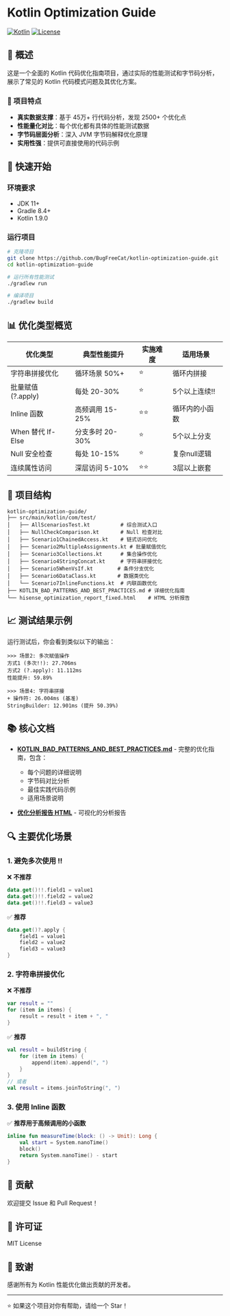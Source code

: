 # Kotlin Optimization Guide

[![Kotlin](https://img.shields.io/badge/Kotlin-1.9.0-blue.svg)](https://kotlinlang.org)
[![License](https://img.shields.io/badge/License-MIT-green.svg)](LICENSE)

## 📖 概述

这是一个全面的 Kotlin 代码优化指南项目，通过实际的性能测试和字节码分析，展示了常见的 Kotlin 代码模式问题及其优化方案。

### 🎯 项目特点

- **真实数据支撑**：基于 45万+ 行代码分析，发现 2500+ 个优化点
- **性能量化对比**：每个优化都有具体的性能测试数据
- **字节码层面分析**：深入 JVM 字节码解释优化原理
- **实用性强**：提供可直接使用的代码示例

## 🚀 快速开始

### 环境要求

- JDK 11+
- Gradle 8.4+
- Kotlin 1.9.0

### 运行项目

```bash
# 克隆项目
git clone https://github.com/BugFreeCat/kotlin-optimization-guide.git
cd kotlin-optimization-guide

# 运行所有性能测试
./gradlew run

# 编译项目
./gradlew build
```

## 📊 优化类型概览

| 优化类型 | 典型性能提升 | 实施难度 | 适用场景 |
|---------|---------|---------|---------|
| 字符串拼接优化 | 循环场景 50%+ | ⭐ | 循环内拼接 |
| 批量赋值 (?.apply) | 每处 20-30% | ⭐ | 5个以上连续!! |
| Inline 函数 | 高频调用 15-25% | ⭐⭐ | 循环内的小函数 |
| When 替代 If-Else | 分支多时 20-30% | ⭐ | 5个以上分支 |
| Null 安全检查 | 每处 10-15% | ⭐ | 复杂null逻辑 |
| 连续属性访问 | 深层访问 5-10% | ⭐⭐ | 3层以上嵌套 |

## 📂 项目结构

```
kotlin-optimization-guide/
├── src/main/kotlin/com/test/
│   ├── AllScenariosTest.kt          # 综合测试入口
│   ├── NullCheckComparison.kt       # Null 检查对比
│   ├── Scenario1ChainedAccess.kt    # 链式访问优化
│   ├── Scenario2MultipleAssignments.kt # 批量赋值优化
│   ├── Scenario3Collections.kt      # 集合操作优化
│   ├── Scenario4StringConcat.kt     # 字符串拼接优化
│   ├── Scenario5WhenVsIf.kt        # 条件分支优化
│   ├── Scenario6DataClass.kt       # 数据类优化
│   └── Scenario7InlineFunctions.kt  # 内联函数优化
├── KOTLIN_BAD_PATTERNS_AND_BEST_PRACTICES.md # 详细优化指南
└── hisense_optimization_report_fixed.html    # HTML 分析报告
```

## 📈 测试结果示例

运行测试后，你会看到类似以下的输出：

```
>>> 场景2: 多次赋值操作
方式1 (多次!!): 27.706ms
方式2 (?.apply): 11.112ms
性能提升: 59.89%

>>> 场景4: 字符串拼接
+ 操作符: 26.004ms (基准)
StringBuilder: 12.901ms (提升 50.39%)
```

## 📚 核心文档

- [**KOTLIN_BAD_PATTERNS_AND_BEST_PRACTICES.md**](KOTLIN_BAD_PATTERNS_AND_BEST_PRACTICES.md) - 完整的优化指南，包含：
  - 每个问题的详细说明
  - 字节码对比分析
  - 最佳实践代码示例
  - 适用场景说明

- [**优化分析报告 HTML**](hisense_optimization_report_fixed.html) - 可视化的分析报告

## 🔍 主要优化场景

### 1. 避免多次使用 !!

❌ **不推荐**
```kotlin
data.get()!!.field1 = value1
data.get()!!.field2 = value2
data.get()!!.field3 = value3
```

✅ **推荐**
```kotlin
data.get()?.apply {
    field1 = value1
    field2 = value2
    field3 = value3
}
```

### 2. 字符串拼接优化

❌ **不推荐**
```kotlin
var result = ""
for (item in items) {
    result = result + item + ", "
}
```

✅ **推荐**
```kotlin
val result = buildString {
    for (item in items) {
        append(item).append(", ")
    }
}
// 或者
val result = items.joinToString(", ")
```

### 3. 使用 Inline 函数

✅ **推荐用于高频调用的小函数**
```kotlin
inline fun measureTime(block: () -> Unit): Long {
    val start = System.nanoTime()
    block()
    return System.nanoTime() - start
}
```

## 🤝 贡献

欢迎提交 Issue 和 Pull Request！

## 📄 许可证

MIT License

## 🙏 致谢

感谢所有为 Kotlin 性能优化做出贡献的开发者。

---

⭐ 如果这个项目对你有帮助，请给一个 Star！